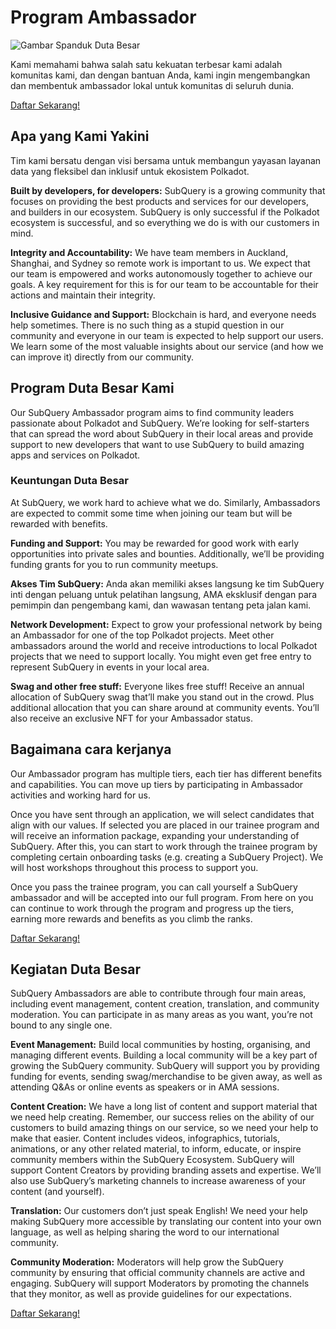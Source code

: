 # Program Ambassador

![Gambar Spanduk Duta Besar](/assets/img/ambassador_banner.png)

Kami memahami bahwa salah satu kekuatan terbesar kami adalah komunitas kami, dan dengan bantuan Anda, kami ingin mengembangkan dan membentuk ambassador lokal untuk komunitas di seluruh dunia.

[Daftar Sekarang!](https://forms.gle/GXBbJ6LDpNfM2v1X6)

## Apa yang Kami Yakini

Tim kami bersatu dengan visi bersama untuk membangun yayasan layanan data yang fleksibel dan inklusif untuk ekosistem Polkadot.

**Built by developers, for developers:** SubQuery is a growing community that focuses on providing the best products and services for our developers, and builders in our ecosystem. SubQuery is only successful if the Polkadot ecosystem is successful, and so everything we do is with our customers in mind.

**Integrity and Accountability:** We have team members in Auckland, Shanghai, and Sydney so remote work is important to us. We expect that our team is empowered and works autonomously together to achieve our goals. A key requirement for this is for our team to be accountable for their actions and maintain their integrity.

**Inclusive Guidance and Support:** Blockchain is hard, and everyone needs help sometimes. There is no such thing as a stupid question in our community and everyone in our team is expected to help support our users. We learn some of the most valuable insights about our service (and how we can improve it) directly from our community.

## Program Duta Besar Kami

Our SubQuery Ambassador program aims to find community leaders passionate about Polkadot and SubQuery. We’re looking for self-starters that can spread the word about SubQuery in their local areas and provide support to new developers that want to use SubQuery to build amazing apps and services on Polkadot.

### Keuntungan Duta Besar

At SubQuery, we work hard to achieve what we do. Similarly, Ambassadors are expected to commit some time when joining our team but will be rewarded with benefits.

**Funding and Support:** You may be rewarded for good work with early opportunities into private sales and bounties. Additionally, we’ll be providing funding grants for you to run community meetups.

**Akses Tim SubQuery:** Anda akan memiliki akses langsung ke tim SubQuery inti dengan peluang untuk pelatihan langsung, AMA eksklusif dengan para pemimpin dan pengembang kami, dan wawasan tentang peta jalan kami.

**Network Development:** Expect to grow your professional network by being an Ambassador for one of the top Polkadot projects. Meet other ambassadors around the world and receive introductions to local Polkadot projects that we need to support locally. You might even get free entry to represent SubQuery in events in your local area.

**Swag and other free stuff:** Everyone likes free stuff! Receive an annual allocation of SubQuery swag that’ll make you stand out in the crowd. Plus additional allocation that you can share around at community events. You’ll also receive an exclusive NFT for your Ambassador status.

## Bagaimana cara kerjanya

Our Ambassador program has multiple tiers, each tier has different benefits and capabilities. You can move up tiers by participating in Ambassador activities and working hard for us.

Once you have sent through an application, we will select candidates that align with our values. If selected you are placed in our trainee program and will receive an information package, expanding your understanding of SubQuery. After this, you can start to work through the trainee program by completing certain onboarding tasks (e.g. creating a SubQuery Project). We will host workshops throughout this process to support you.

Once you pass the trainee program, you can call yourself a SubQuery ambassador and will be accepted into our full program. From here on you can continue to work through the program and progress up the tiers, earning more rewards and benefits as you climb the ranks.

[Daftar Sekarang!](https://forms.gle/GXBbJ6LDpNfM2v1X6)

## Kegiatan Duta Besar

SubQuery Ambassadors are able to contribute through four main areas, including event management, content creation, translation, and community moderation. You can participate in as many areas as you want, you’re not bound to any single one.

**Event Management:** Build local communities by hosting, organising, and managing different events. Building a local community will be a key part of growing the SubQuery community. SubQuery will support you by providing funding for events, sending swag/merchandise to be given away, as well as attending Q&As or online events as speakers or in AMA sessions.

**Content Creation:** We have a long list of content and support material that we need help creating. Remember, our success relies on the ability of our customers to build amazing things on our service, so we need your help to make that easier. Content includes videos, infographics, tutorials, animations, or any other related material, to inform, educate, or inspire community members within the SubQuery Ecosystem. SubQuery will support Content Creators by providing branding assets and expertise. We’ll also use SubQuery’s marketing channels to increase awareness of your content (and yourself).

**Translation:** Our customers don’t just speak English! We need your help making SubQuery more accessible by translating our content into your own language, as well as helping sharing the word to our international community.

**Community Moderation:** Moderators will help grow the SubQuery community by ensuring that official community channels are active and engaging. SubQuery will support Moderators by promoting the channels that they monitor, as well as provide guidelines for our expectations.

[Daftar Sekarang!](https://forms.gle/GXBbJ6LDpNfM2v1X6)